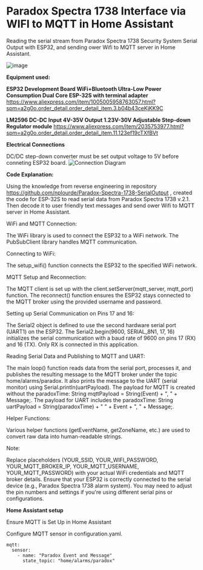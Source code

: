 # Paradox Spectra 1738 Interface via WIFI to MQTT in Home Assistant

Reading the serial stream from Paradox Spectra 1738 Security System Serial Output with ESP32, and sending ower Wifi to MQTT server in Home Assistant. 

![image](https://github.com/user-attachments/assets/139da3f6-5b41-4e8d-b6fd-3a532aab6416)


**Equipment used:**

**ESP32 Development Board WiFi+Bluetooth Ultra-Low Power Consumption Dual Core ESP-32S with terminal adapter**
https://www.aliexpress.com/item/1005005958763057.html?spm=a2g0o.order_detail.order_detail_item.3.b04b43ceKjKK9C

**LM2596 DC-DC Input 4V-35V Output 1.23V-30V Adjustable Step-down Regulator module**
https://www.aliexpress.com/item/2035753977.html?spm=a2g0o.order_detail.order_detail_item.11.123ef19cTXfBVt

**Electrical Connections**

DC/DC step-down converter must be set output voltage to 5V before conneting ESP32 board.
![Connection Diagram](https://github.com/user-attachments/assets/3c20b173-1026-4cd1-9d6c-a3f54486b4d7)


**Code Explanation:**

Using the knowledge from reverse engineering in repository https://github.com/nplourde/Paradox-Spectra-1738-SerialOutput ,  created the code for ESP-32S to read serial data from Paradox Spectra 1738 v.2.1.
Then decode it to user friendly text messages and send ower Wifi to MQTT server in Home Assistant. 


WiFi and MQTT Connection:

 The WiFi library is used to connect the ESP32 to a WiFi network.
 The PubSubClient library handles MQTT communication.


Connecting to WiFi:

 The setup_wifi() function connects the ESP32 to the specified WiFi network.


MQTT Setup and Reconnection:

 The MQTT client is set up with the client.setServer(mqtt_server, mqtt_port) function.
 The reconnect() function ensures the ESP32 stays connected to the MQTT broker using the provided username and password.


Setting up Serial Communication on Pins 17 and 16:

 The Serial2 object is defined to use the second hardware serial port (UART1) on the ESP32.
 The Serial2.begin(9600, SERIAL_8N1, 17, 16) initializes the serial communication with a baud rate of 9600 on pins 17 (RX) and 16 (TX). Only RX is connected in this application.


Reading Serial Data and Publishing to MQTT and UART:

 The main loop() function reads data from the serial port, processes it, and publishes the resulting message to the MQTT broker under the topic home/alarms/paradox.
 It also prints the message to the UART (serial monitor) using Serial.println(uartPayload).
 The payload for MQTT is created without the paradoxTime: String mqttPayload = String(Event) + ", " + Message;.
 The payload for UART includes the paradoxTime: String uartPayload = String(paradoxTime) + " " + Event + ", " + Message;.


Helper Functions:

 Various helper functions (getEventName, getZoneName, etc.) are used to convert raw data into human-readable strings.


Note:

 Replace placeholders (YOUR_SSID, YOUR_WIFI_PASSWORD, YOUR_MQTT_BROKER_IP, YOUR_MQTT_USERNAME, YOUR_MQTT_PASSWORD) with your actual WiFi credentials and MQTT broker details.
 Ensure that your ESP32 is correctly connected to the serial device (e.g., Paradox Spectra 1738 alarm system). You may need to adjust the pin numbers and settings if you're using different serial pins or configurations.



**Home Assistant setup**

Ensure MQTT is Set Up in Home Assistant 

Configure MQTT sensor in configuration.yaml.

    mqtt:
      sensor:
        - name: "Paradox Event and Message"
          state_topic: "home/alarms/paradox"

